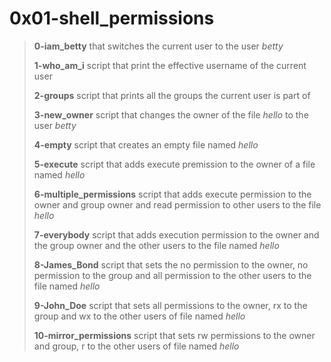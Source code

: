 # 0x01-shell_permissions

> **0-iam_betty** that switches the current user to the user *betty*
>
> **1-who_am_i** script that print the effective username of the current user
>
> **2-groups** script that prints all the groups the current user is part of
>
> **3-new_owner** script that changes the owner of the file *hello* to the user *betty*
>
> **4-empty** script that creates an empty file named *hello*
>
> **5-execute** script that adds execute premission to the owner of a file named *hello*
>
> **6-multiple_permissions** script that adds execute permission to the owner and group owner and read permission to other users to the file *hello*
>
> **7-everybody** script that adds execution permission to the owner and the group owner and the other users to the file named *hello*
>
> **8-James_Bond** script that sets the no permission to the owner, no permission to the group and all permission to the other users to the file named *hello*
> 
> **9-John_Doe** script that sets all permissions to the owner, rx to the group and wx to the other users of file named *hello*
>
> **10-mirror_permissions** script that sets rw permissions to the owner and group, r to the other users of file named *hello*
>
> 
